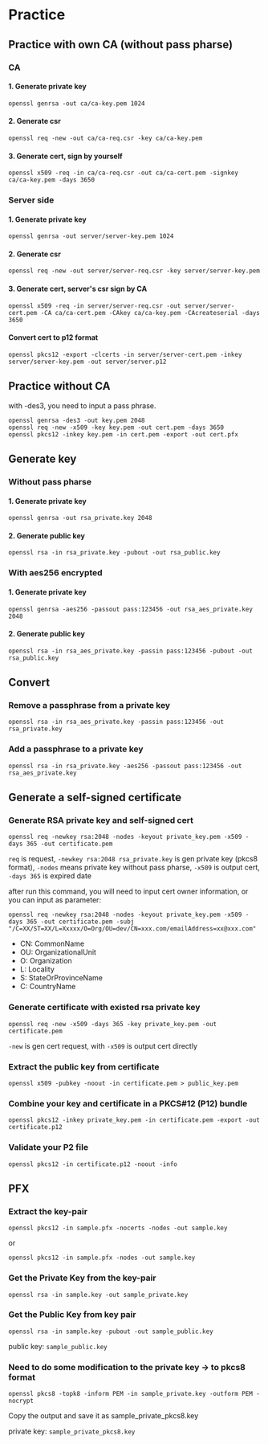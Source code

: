 # Practice

## Practice with own CA (without pass pharse)

### CA

#### 1. Generate private key
```
openssl genrsa -out ca/ca-key.pem 1024
```

#### 2. Generate csr
```
openssl req -new -out ca/ca-req.csr -key ca/ca-key.pem
```

#### 3. Generate cert, sign by yourself
```
openssl x509 -req -in ca/ca-req.csr -out ca/ca-cert.pem -signkey ca/ca-key.pem -days 3650
```

### Server side

#### 1. Generate private key
```
openssl genrsa -out server/server-key.pem 1024
```

#### 2. Generate csr
```
openssl req -new -out server/server-req.csr -key server/server-key.pem
```

#### 3. Generate cert, server's csr sign by CA
```
openssl x509 -req -in server/server-req.csr -out server/server-cert.pem -CA ca/ca-cert.pem -CAkey ca/ca-key.pem -CAcreateserial -days 3650
```

#### Convert cert to p12 format
```
openssl pkcs12 -export -clcerts -in server/server-cert.pem -inkey server/server-key.pem -out server/server.p12
```

## Practice without CA
with -des3, you need to input a pass phrase.
```
openssl genrsa -des3 -out key.pem 2048
openssl req -new -x509 -key key.pem -out cert.pem -days 3650
openssl pkcs12 -inkey key.pem -in cert.pem -export -out cert.pfx
```

## Generate key

### Without pass pharse
#### 1. Generate private key 
```
openssl genrsa -out rsa_private.key 2048
```

#### 2. Generate public key
```
openssl rsa -in rsa_private.key -pubout -out rsa_public.key
```

### With aes256 encrypted
#### 1. Generate private key
```
openssl genrsa -aes256 -passout pass:123456 -out rsa_aes_private.key 2048
```

#### 2. Generate public key
```
openssl rsa -in rsa_aes_private.key -passin pass:123456 -pubout -out rsa_public.key
```

## Convert
### Remove a passphrase from a private key
```
openssl rsa -in rsa_aes_private.key -passin pass:123456 -out rsa_private.key
```

### Add a passphrase to a private key
```
openssl rsa -in rsa_private.key -aes256 -passout pass:123456 -out rsa_aes_private.key
```

## Generate a self-signed certificate

### Generate RSA private key and self-signed cert
```
openssl req -newkey rsa:2048 -nodes -keyout private_key.pem -x509 -days 365 -out certificate.pem
```
```req``` is request,
```-newkey rsa:2048 rsa_private.key``` is gen private key (pkcs8 format),
```-nodes``` means private key without pass pharse,
```-x509``` is output cert,
```-days 365``` is expired date

after run this command, you will need to input cert owner information, or you can input as parameter:
```
openssl req -newkey rsa:2048 -nodes -keyout private_key.pem -x509 -days 365 -out certificate.pem -subj "/C=XX/ST=XX/L=Xxxxx/O=Org/OU=dev/CN=xxx.com/emailAddress=xx@xxx.com"
```
- CN: CommonName
- OU: OrganizationalUnit
- O: Organization
- L: Locality
- S: StateOrProvinceName
- C: CountryName

### Generate certificate with existed rsa private key
```
openssl req -new -x509 -days 365 -key private_key.pem -out certificate.pem
```
```-new``` is gen cert request, with ```-x509``` is output cert directly

### Extract the public key from certificate
```
openssl x509 -pubkey -noout -in certificate.pem > public_key.pem
```

### Combine your key and certificate in a PKCS#12 (P12) bundle
```
openssl pkcs12 -inkey private_key.pem -in certificate.pem -export -out certificate.p12
```

### Validate your P2 file
```
openssl pkcs12 -in certificate.p12 -noout -info
```

## PFX

### Extract the key-pair
```
openssl pkcs12 -in sample.pfx -nocerts -nodes -out sample.key
```

or

```
openssl pkcs12 -in sample.pfx -nodes -out sample.key
```


### Get the Private Key from the key-pair

```
openssl rsa -in sample.key -out sample_private.key
```

### Get the Public Key from key pair

```
openssl rsa -in sample.key -pubout -out sample_public.key
```
public key: ```sample_public.key```

### Need to do some modification to the private key -> to pkcs8 format

```
openssl pkcs8 -topk8 -inform PEM -in sample_private.key -outform PEM -nocrypt
```
Copy the output and save it as sample_private_pkcs8.key

private key: ```sample_private_pkcs8.key```
